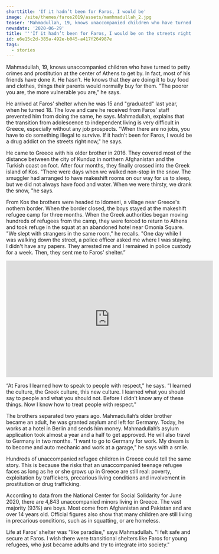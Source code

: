 ```yaml
---
shorttitle: 'If it hadn’t been for Faros, I would be'
image: /site/themes/faros2019/assets/mamhmadullah_2.jpg
teaser: 'Mahmadullah, 19, knows unaccompanied children who have turned to petty crimes and prostitution at the center of Athens to get by. In fact, most of his friends have done it. He hasn’t. He knows that they are doing it to buy food and clothes, things...'
newsdate: '2020-06-29'
title: '''If it hadn’t been for Faros, I would be on the streets right now'''
id: e6e15c2d-385a-492e-b045-a417f264987e
tags:
  - stories
---
```

Mahmadullah, 19, knows unaccompanied children who have turned to petty crimes and prostitution at the center of Athens to get by. In fact, most of his friends have done it. He hasn’t. He knows that they are doing it to buy food and clothes, things their parents would normally buy for them. "The poorer you are, the more vulnerable you are," he says.

He arrived at Faros’ shelter when he was 15 and "graduated" last year, when he turned 18. The love and care he received from Faros’ staff prevented him from doing the same, he says. Mahmadullah, explains that the transition from adolescence to independent living is very difficult in Greece, especially without any job prospects. "When there are no jobs, you have to do something illegal to survive. If it hadn’t been for Faros, I would be a drug addict on the streets right now," he says.

He came to Greece with his older brother in 2016. They covered most of the distance between the city of Kunduz in northern Afghanistan and the Turkish coast on foot. After four months, they finally crossed into the Greek island of Kos. "There were days when we walked non-stop in the snow. The smuggler had arranged to have makeshift rooms on our way for us to sleep, but we did not always have food and water. When we were thirsty, we drank the snow, "he says.

From Kos the brothers were headed to Idomeni, a village near Greece's nothern border. When the border closed, the boys stayed at the makeshift refugee camp for three months. When the Greek authorities began moving hundreds of refugees from the camp, they were forced to return to Athens and took refuge in the squat at an abandoned hotel near Omonia Square. "We slept with strangers in the same room," he recalls. "One day while I was walking down the street, a police officer asked me where I was staying. I didn't have any papers. They arrested me and I remained in police custody for a week. Then, they sent me to Faros’ shelter.”


<iframe width="560" height="315" src="https://www.youtube.com/embed/CqXsnX5v7N0" frameborder="0" allow="accelerometer; autoplay; encrypted-media; gyroscope; picture-in-picture" allowfullscreen></iframe>



“At Faros I learned how to speak to people with respect,” he says. “I learned the culture, the Greek culture, this new culture. I learned what you should say to people and what you should not. Before I didn’t know any of these things. Now I know how to treat people with respect."

The brothers separated two years ago. Mahmadullah’s older brother became an adult, he was granted asylum and left for Germany. Today, he works at a hotel in Berlin and sends him money. Mahmadullah’s asylum application took almost a year and a half to get approved. He will also travel to Germany in two months. "I want to go to Germany for work. My dream is to become and auto mechanic and work at a garage," he says with a smile.

Hundreds of unaccompanied refugee children in Greece could tell the same story. This is because the risks that an unaccompanied teenage refugee faces as long as he or she grows up in Greece are still real: poverty, exploitation by traffickers, precarious living conditions and involvement in prostitution or drug trafficking.

According to data from the National Center for Social Solidarity for June 2020, there are 4,843 unaccompanied minors living in Greece. The vast majority (93%) are boys. Most come from Afghanistan and Pakistan and are over 14 years old. Official figures also show that many children are still living in precarious conditions, such as in squatting, or are homeless.

Life at Faros’ shelter was "like paradise," says Mahmadullah. "I felt safe and secure at Faros. I wish there were transitional shelters like Faros for young refugees, who just became adults and try to integrate into society."